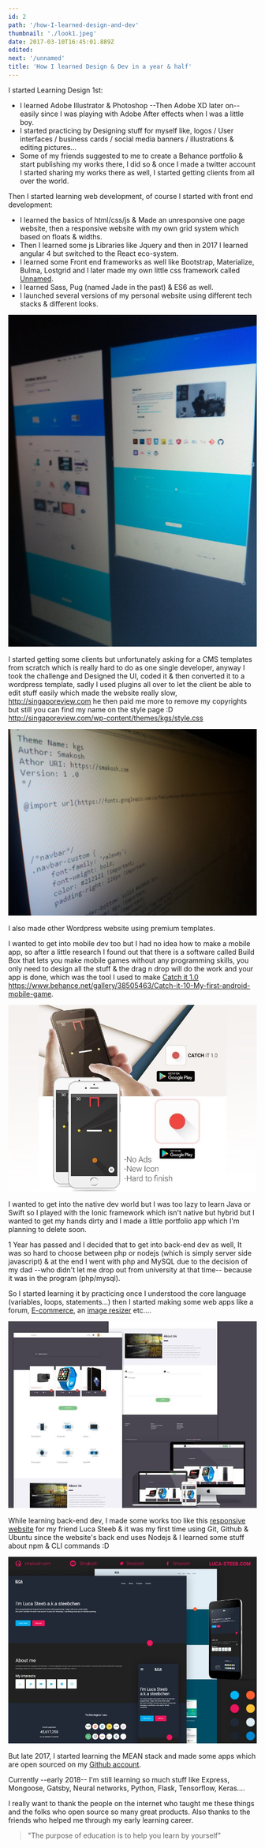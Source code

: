 ```yaml
---
id: 2
path: '/how-I-learned-design-and-dev'
thumbnail: './look1.jpeg'
date: 2017-03-10T16:45:01.889Z
edited:
next: '/unnamed'
title: 'How I learned Design & Dev in a year & half'
---
```


I started Learning Design 1st:

* I learned Adobe Illustrator & Photoshop --Then Adobe XD later on-- easily since I was playing with Adobe After effects when I was a little boy.
* I started practicing by Designing stuff for myself like, logos / User interfaces / business cards / social media banners / illustrations & editing pictures…
* Some of my friends suggested to me to create a Behance portfolio & start publishing my works there, I did so & once I made a twitter account I started sharing my works there as well, I started getting clients from all over the world.

Then I started learning web development, of course I started with front end development:

* I learned the basics of html/css/js & Made an unresponsive one page website, then a responsive website with my own grid system which based on floats & widths.
* Then I learned some js Libraries like Jquery and then in 2017 I learned angular 4 but switched to the React eco-system.
* I learned some Front end frameworks as well like Bootstrap, Materialize, Bulma, Lostgrid and I later made my own little css framework called [Unnamed](https://unnamed.doananh234.com).
* I learned Sass, Pug (named Jade in the past) & ES6 as well.
* I launched several versions of my personal website using different tech stacks & different looks.

![One of the designs](look1.jpeg)

I started getting some clients but unfortunately asking for a CMS templates from scratch which is really hard to do as one single developer, anyway I took the challenge and Designed the UI, coded it & then converted it to a wordpress template, sadly I used plugins all over to let the client be able to edit stuff easily which made the website really slow, http://singaporeview.com he then paid me more to remove my copyrights but still you can find my name on the style page :D http://singaporeview.com/wp-content/themes/kgs/style.css

![wordpress sucks](wp.jpeg "When one of your clients removes ur name on the copyrights on the footer & forgets to remove it on the style page 😂😂😂")

I also made other Wordpress website using premium templates.

I wanted to get into mobile dev too but I had no idea how to make a mobile app, so after a little research I found out that there is a software called Build Box that lets you make mobile games without any programming skills, you only need to design all the stuff & the drag n drop will do the work and your app is done, which was the tool I used to make [Catch it 1.0](https://play.google.com/store/apps/details?id=com.doananh234.atchit) https://www.behance.net/gallery/38505463/Catch-it-10-My-first-android-mobile-game.

![Catch it 1.0](catchit.jpeg)

I wanted to get into the native dev world but I was too lazy to learn Java or Swift so I played with the Ionic framework which isn't native but hybrid but I wanted to get my hands dirty and I made a little portfolio app which I'm planning to delete soon.

1 Year has passed and I decided that to get into back-end dev as well, It was so hard to choose between php or nodejs (which is simply server side javascript) & at the end I went with php and MySQL due to the decision of my dad --who didn't let me drop out from university at that time-- because it was in the program (php/mysql).

So I started learning it by practicing once I understood the core language (variables, loops, statements...) then I started making some web apps like a forum, [E-commerce](https://github.com/doananh234/Smartshop), an [image resizer](https://github.com/doananh234/image-resizer) etc....

![smartshop](smartshop.jpeg)

While learning back-end dev, I made some works too like this [responsive website](https://luca-steeb.com) for my friend Luca Steeb  & it was my first time using Git, Github & Ubuntu since the website's back end uses Nodejs & I learned some stuff about npm & CLI commands :D

![luca-steeb.com](lucasteeb.jpg)

But late 2017, I started learning the MEAN stack and made some apps which are open sourced on my [Github account](https://github.com/doananh234).

Currently --early 2018-- I'm still learning so much stuff like Express, Mongoose, Gatsby, Neural networks, Python, Flask, Tensorflow, Keras....

I really want to thank the people on the internet who taught me these things and the folks who open source so many great products. Also thanks to the friends who helped me through my early learning career.

> "The purpose of education is to help you learn by yourself"